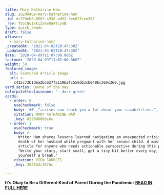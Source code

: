 ```yaml
---
title: Mary Katharine Ham
slug: 20200409-mary-katharine-ham
_id: dcf70eb0-050f-4938-ad52-3ee67fcee267
_rev: TDo1Nq1xkiZakmRW4tcymB
type: quick_reads
draft: false
aliases:
  - mary-katharine-ham/
_createdAt: '2021-04-02T20:47:30Z'
_updatedAt: '2021-04-02T20:47:30Z'
date: '2020-04-09T11:07:00.000Z'
lastmod: '2020-04-09T11:07:00.000Z'
weight: 50
featured_image:
  alt: Featured Article Image
  url: >-
    c415c72b1dea2bc027f5119bafc559db3cb040bc360x360.jpg
card_series: Quote of the Day
colorpaletteclassname: '--dark-green'
cards:
  - order: 0
    useCheckmark: false
    body: '## _“…crises can teach you a lot about your capabilities.”_'
    citation: MARY KATHARINE HAM
    _key: 8290d06bbe6c
  - order: 1
    useCheckmark: true
    body: >-
      Writer Ham shares lessons learned navigating an unexpected crisis: the
      death of her husband while pregnant with her second child. A must read
      article for anyone who needs actionable perspective during this pandemic:
      "Write your story, start small, get a tiny bit better every day, and give
      yourself a break."
    citation: VIEW SOURCES
    _key: 38253dc367bc

---
```

**It’s Okay to Be a Different Kind of Parent During the Pandemic:** [**READ IN FULL HERE**](https://www.theatlantic.com/family/archive/2020/04/what-losing-my-husband-taught-me-about-pandemic-parenting/609607/?utm_campaign=the-atlantic&utm_medium=social&utm_source=twitter&utm_term=2020-04-08T13%3A00%3A11&utm_content=edit-promo)
